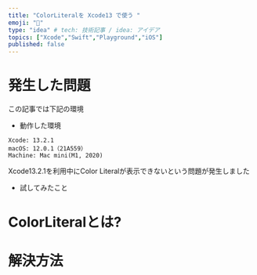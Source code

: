 ```yaml
---
title: "ColorLiteralを Xcode13 で使う "
emoji: "📑"
type: "idea" # tech: 技術記事 / idea: アイデア
topics: ["Xcode","Swift","Playground","iOS"]
published: false
---
```





# 発生した問題
この記事では下記の環境

* 動作した環境
```
Xcode: 13.2.1
macOS: 12.0.1（21A559）
Machine: Mac mini(M1, 2020)
```
Xcode13.2.1を利用中にColor Literalが表示できないという問題が発生しました





* 試してみたこと

# ColorLiteralとは?


# 解決方法

